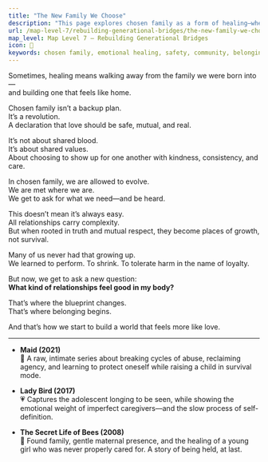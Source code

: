 ```yaml
---
title: "The New Family We Choose"
description: "This page explores chosen family as a form of healing—where connection is built on mutual care, emotional safety, and shared values."
url: /map-level-7/rebuilding-generational-bridges/the-new-family-we-choose
map_level: Map Level 7 – Rebuilding Generational Bridges
icon: 🌉
keywords: chosen family, emotional healing, safety, community, belonging, trauma recovery, reparenting, relational repair
---
```



Sometimes, healing means walking away from the family we were born into—  
and building one that feels like home.

Chosen family isn’t a backup plan.  
It’s a revolution.  
A declaration that love should be safe, mutual, and real.

It’s not about shared blood.  
It’s about shared values.  
About choosing to show up for one another with kindness, consistency, and care.

In chosen family, we are allowed to evolve.  
We are met where we are.  
We get to ask for what we need—and be heard.

This doesn’t mean it’s always easy.  
All relationships carry complexity.  
But when rooted in truth and mutual respect, they become places of growth, not survival.

Many of us never had that growing up.  
We learned to perform. To shrink. To tolerate harm in the name of loyalty.

But now, we get to ask a new question:  
**What kind of relationships feel good in my body?**

That’s where the blueprint changes.  
That’s where belonging begins.

And that’s how we start to build a world that feels more like love.

---

- **Maid (2021)**  
  🧼 A raw, intimate series about breaking cycles of abuse, reclaiming agency, and learning to protect oneself while raising a child in survival mode.

- **Lady Bird (2017)**  
  💗 Captures the adolescent longing to be seen, while showing the emotional weight of imperfect caregivers—and the slow process of self-definition.

- **The Secret Life of Bees (2008)**  
  🐝 Found family, gentle maternal presence, and the healing of a young girl who was never properly cared for. A story of being held, at last.